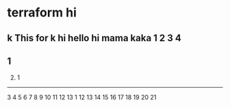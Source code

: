 # terraform hi
k This for k
hi hello
hi
mama
kaka
1
2
3
4
-----
1
-----
2. 1
-----
3
4
5
6
7
8
9
10
11
12
13
1
12
13
14
15
16
17
18
19
20
21
